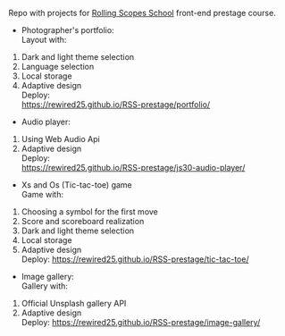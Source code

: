 Repo with projects for [Rolling Scopes School](https://rs.school/) front-end prestage course.

* Photographer's portfolio:  
Layout with:
1. Dark and light theme selection
2. Language selection
3. Local storage
4. Adaptive design  
Deploy:  
https://rewired25.github.io/RSS-prestage/portfolio/

* Audio player:  
1. Using Web Audio Api 
2. Adaptive design  
Deploy:  
https://rewired25.github.io/RSS-prestage/js30-audio-player/

* Xs and Os (Tic-tac-toe) game  
Game with:
1. Choosing a symbol for the first move
2. Score and scoreboard realization
3. Dark and light theme selection
4. Local storage
5. Adaptive design  
Deploy:
https://rewired25.github.io/RSS-prestage/tic-tac-toe/

* Image gallery:  
Gallery with:
1. Official Unsplash gallery API
2. Adaptive design  
Deploy:
https://rewired25.github.io/RSS-prestage/image-gallery/
